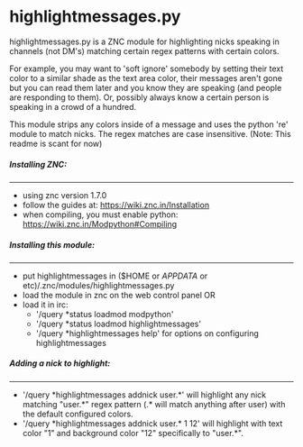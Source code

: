 # highlightmessages.py

highlightmessages.py is a ZNC module for highlighting nicks speaking in channels (not DM's) matching certain regex patterns with certain colors.

For example, you may want to 'soft ignore' somebody by setting their text color to a similar shade as the text area color, their messages aren't gone but you can read them later and you know they are speaking (and people are responding to them).
Or, possibly always know a certain person is speaking in a crowd of a hundred.

This module strips any colors inside of a message and uses the python 're' module to match nicks. The regex matches are case insensitive.
(Note: This readme is scant for now)

##### Installing ZNC:
---
- using znc version 1.7.0
- follow the guides at: https://wiki.znc.in/Installation
- when compiling, you must enable python: https://wiki.znc.in/Modpython#Compiling

##### Installing this module:
---
- put highlightmessages in ($HOME or $APPDATA$ or etc)/.znc/modules/highlightmessages.py
- load the module in znc on the web control panel OR
- load it in irc:
  + '/query &ast;status loadmod modpython'
  + '/query &ast;status loadmod highlightmessages'
  + '/query &ast;highlightmessages help' for options on configuring highlightmessages

##### Adding a nick to highlight:
---
- '/query &ast;highlightmessages addnick user.&ast;' will highlight any nick matching "user.&ast;" regex pattern (.&ast; will match anything after user) with the default configured colors.
- '/query &ast;highlightmessages addnick user.&ast; 1 12' will highlight with text color "1" and background color "12" specifically to "user.&ast;".

